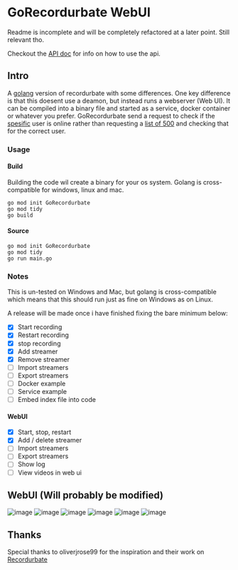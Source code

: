 # GoRecordurbate WebUI

Readme is incomplete and will be completely refactored at a later point. Still relevant tho. 

Checkout the [API doc](https://github.com/luna-nightbyte/GoRecordurbate-WebUI/blob/main/internal/docs/API_REFERENCE.md) for info on how to use the api.

## Intro
A [golang](https://go.dev/) version of recordurbate with some differences. One key difference is that this doesent use a deamon, but instead runs a webserver (Web UI). It can be compiled into a binary file and started as a service, docker container or whatever you prefer. 
GoRecordurbate send a request to check if the [spesific](https://github.com/luna-nightbyte/GoRecordurbate/blob/ec0b1fa79e2bb82cf948bef3415ace3aac52e523/modules/bot/bot.go#L176) user is online rather than requesting a [list of 500](https://github.com/luna-nightbyte/GoRecordurbate/blob/ec0b1fa79e2bb82cf948bef3415ace3aac52e523/modules/bot/bot.go#L175) and checking that for the correct user. 
### Usage

#### Build
Building the code wil create a binary for your os system. Golang is cross-compatible for windows, linux and mac.
```
go mod init GoRecordurbate
go mod tidy
go build
```
#### Source
```
go mod init GoRecordurbate
go mod tidy
go run main.go
```

### Notes
This is un-tested on Windows and Mac, but golang is cross-compatible which means that this should run just as fine on Windows as on Linux.

A release will be made once i have finished fixing the bare minimum below:

- [x] Start recording
- [x] Restart recording
- [x] stop recording
- [x] Add streamer
- [x] Remove streamer
- [ ] Import streamers
- [ ] Export streamers
- [ ] Docker example
- [ ] Service example
- [ ] Embed index file into code
#### WebUI
- [x] Start, stop, restart
- [x] Add / delete streamer
- [ ] Import streamers
- [ ] Export streamers
- [ ] Show log
- [ ] View videos in web ui

## WebUI (Will probably be modified)
![image](https://github.com/user-attachments/assets/a02e40a1-1a39-4cd4-9b53-a8b88568f38b)
![image](https://github.com/user-attachments/assets/9aabf47f-62eb-4065-b7ef-278cb98bd916)
![image](https://github.com/user-attachments/assets/3e0f4f3a-dd0b-42cc-8929-1439b26495fe)
![image](https://github.com/user-attachments/assets/b1ce631d-4d1a-4ffb-928a-e1f524bc327d)
![image](https://github.com/user-attachments/assets/a0325883-ffe8-4e5a-96dc-7727e1b50380)
![image](https://github.com/user-attachments/assets/117803c1-031d-4a9c-8173-7ea983b064f4)







## Thanks

Special thanks to oliverjrose99 for the inspiration and their work on [Recordurbate](https://github.com/oliverjrose99/Recordurbate)
